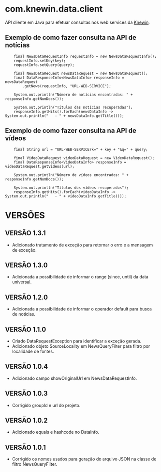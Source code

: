 com.knewin.data.client
======================

API cliente em Java para efetuar consultas nos web services da [Knewin](http://knewin.com "Knewin Inteligência em Recuperação Informação").
  
  
  
  
Exemplo de como fazer consulta na API de notícias
-------------------------------------------------

		final NewsDataRequestInfo requestInfo = new NewsDataRequestInfo();
		requestInfo.setKey(key);
		requestInfo.setQuery(query);

		final NewsDataRequest newsDataRequest = new NewsDataRequest();
		final DataResponseInfo<NewsDataInfo> responseInfo = newsDataRequest
			.getNews(requestInfo, "URL-WEB-SERVICE");

		System.out.println("Número de notícias encontradas: " + responseInfo.getNumDocs());

		System.out.println("Títulos das notícias recuperadas");
		responseInfo.getHits().forEach(newsDataInfo -> System.out.println("   - " + newsDataInfo.getTitle()));
  
  
  
  
  
Exemplo de como fazer consulta na API de vídeos
-----------------------------------------------

		final String url = "URL-WEB-SERVICE?k=" + key + "&q=" + query;

		final VideoDataRequest videoDataRequest = new VideoDataRequest();
		final DataResponseInfo<VideoDataInfo> responseInfo = videoDataRequest.getVideos(url);

		System.out.println("Número de vídeos encontrados: " + responseInfo.getNumDocs());

		System.out.println("Títulos dos vídeos recuperados");
		responseInfo.getHits().forEach(videoDataInfo -> System.out.println("   - " + videoDataInfo.getTitle()));

  
  
  
VERSÕES
============

VERSÃO 1.3.1
------------
- Adicionado tratamento de exceção para retornar o erro e a mensagem de exceção. 


VERSÃO 1.3.0
------------
- Adicionada a possibilidade de informar o range (since, until) da data universal. 


VERSÃO 1.2.0
------------
- Adicionada a possibilidade de informar o operador default para busca de notícias. 


VERSÃO 1.1.0
------------

- Criado DataRequestException para identificar a exceção gerada.
- Adicionado objeto SourceLocality em NewsQueryFilter para filtro por localidade de fontes. 

VERSÃO 1.0.4
------------

- Adicionado campo showOriginalUrl em NewsDataRequestInfo.

VERSÃO 1.0.3
------------

- Corrigido groupId e url do projeto.

VERSÃO 1.0.2
------------

- Adicionado equals e hashcode no DataInfo.

VERSÃO 1.0.1
------------

- Corrigido os nomes usados para geração do arquivo JSON na classe de filtro NewsQueryFilter.



